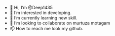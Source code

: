 - 👋 Hi, I’m @Deep1435
- 👀 I’m interested in developing.
- 🌱 I’m currently learning new skill.
- 💞️ I’m looking to collaborate on murtuza motagam
- 📫 How to reach me look my github.

<!---
Deep1435/Deep1435 is a ✨ special ✨ repository because its `README.md` (this file) appears on your GitHub profile.
You can click the Preview link to take a look at your changes.
--->
